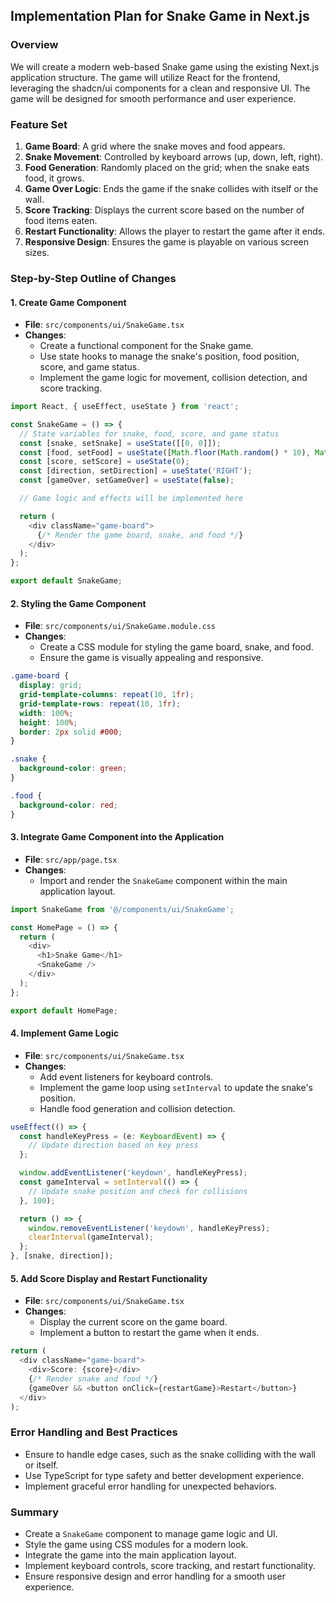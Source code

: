 ## Implementation Plan for Snake Game in Next.js

### Overview
We will create a modern web-based Snake game using the existing Next.js application structure. The game will utilize React for the frontend, leveraging the shadcn/ui components for a clean and responsive UI. The game will be designed for smooth performance and user experience.

### Feature Set
1. **Game Board**: A grid where the snake moves and food appears.
2. **Snake Movement**: Controlled by keyboard arrows (up, down, left, right).
3. **Food Generation**: Randomly placed on the grid; when the snake eats food, it grows.
4. **Game Over Logic**: Ends the game if the snake collides with itself or the wall.
5. **Score Tracking**: Displays the current score based on the number of food items eaten.
6. **Restart Functionality**: Allows the player to restart the game after it ends.
7. **Responsive Design**: Ensures the game is playable on various screen sizes.

### Step-by-Step Outline of Changes

#### 1. Create Game Component
- **File**: `src/components/ui/SnakeGame.tsx`
- **Changes**:
  - Create a functional component for the Snake game.
  - Use state hooks to manage the snake's position, food position, score, and game status.
  - Implement the game logic for movement, collision detection, and score tracking.

```typescript
import React, { useEffect, useState } from 'react';

const SnakeGame = () => {
  // State variables for snake, food, score, and game status
  const [snake, setSnake] = useState([[0, 0]]);
  const [food, setFood] = useState([Math.floor(Math.random() * 10), Math.floor(Math.random() * 10)]);
  const [score, setScore] = useState(0);
  const [direction, setDirection] = useState('RIGHT');
  const [gameOver, setGameOver] = useState(false);

  // Game logic and effects will be implemented here

  return (
    <div className="game-board">
      {/* Render the game board, snake, and food */}
    </div>
  );
};

export default SnakeGame;
```

#### 2. Styling the Game Component
- **File**: `src/components/ui/SnakeGame.module.css`
- **Changes**:
  - Create a CSS module for styling the game board, snake, and food.
  - Ensure the game is visually appealing and responsive.

```css
.game-board {
  display: grid;
  grid-template-columns: repeat(10, 1fr);
  grid-template-rows: repeat(10, 1fr);
  width: 100%;
  height: 100%;
  border: 2px solid #000;
}

.snake {
  background-color: green;
}

.food {
  background-color: red;
}
```

#### 3. Integrate Game Component into the Application
- **File**: `src/app/page.tsx`
- **Changes**:
  - Import and render the `SnakeGame` component within the main application layout.

```typescript
import SnakeGame from '@/components/ui/SnakeGame';

const HomePage = () => {
  return (
    <div>
      <h1>Snake Game</h1>
      <SnakeGame />
    </div>
  );
};

export default HomePage;
```

#### 4. Implement Game Logic
- **File**: `src/components/ui/SnakeGame.tsx`
- **Changes**:
  - Add event listeners for keyboard controls.
  - Implement the game loop using `setInterval` to update the snake's position.
  - Handle food generation and collision detection.

```typescript
useEffect(() => {
  const handleKeyPress = (e: KeyboardEvent) => {
    // Update direction based on key press
  };

  window.addEventListener('keydown', handleKeyPress);
  const gameInterval = setInterval(() => {
    // Update snake position and check for collisions
  }, 100);

  return () => {
    window.removeEventListener('keydown', handleKeyPress);
    clearInterval(gameInterval);
  };
}, [snake, direction]);
```

#### 5. Add Score Display and Restart Functionality
- **File**: `src/components/ui/SnakeGame.tsx`
- **Changes**:
  - Display the current score on the game board.
  - Implement a button to restart the game when it ends.

```typescript
return (
  <div className="game-board">
    <div>Score: {score}</div>
    {/* Render snake and food */}
    {gameOver && <button onClick={restartGame}>Restart</button>}
  </div>
);
```

### Error Handling and Best Practices
- Ensure to handle edge cases, such as the snake colliding with the wall or itself.
- Use TypeScript for type safety and better development experience.
- Implement graceful error handling for unexpected behaviors.

### Summary
- Create a `SnakeGame` component to manage game logic and UI.
- Style the game using CSS modules for a modern look.
- Integrate the game into the main application layout.
- Implement keyboard controls, score tracking, and restart functionality.
- Ensure responsive design and error handling for a smooth user experience.
